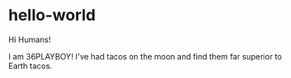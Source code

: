 # hello-world

Hi Humans!

I am 36PLAYBOY!
I've had tacos on the moon and find them far superior to Earth tacos.
